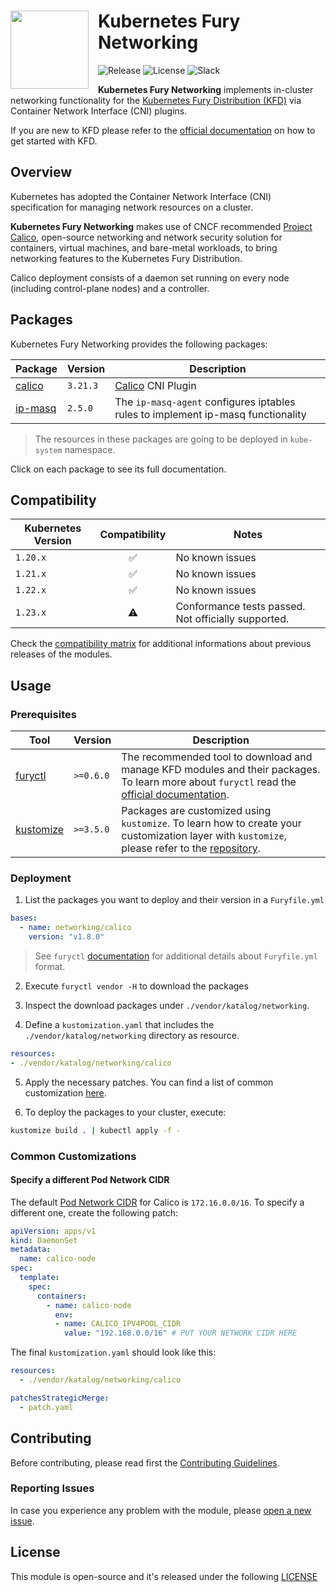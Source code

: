 <h1>
    <img src="https://github.com/sighupio/fury-distribution/blob/master/docs/assets/fury-epta-white.png?raw=true" align="left" width="125" style="margin-right: 15px"/> 
    Kubernetes Fury Networking
</h1>

![Release](https://img.shields.io/github/v/release/sighupio/fury-kubernetes-networking?label=Latest%20Release)
![License](https://img.shields.io/github/license/sighupio/fury-kubernetes-networking?label=License)
![Slack](https://img.shields.io/badge/slack-@kubernetes/fury-yellow.svg?logo=slack&label=Slack)

**Kubernetes Fury Networking** implements in-cluster networking functionality for the [Kubernetes Fury Distribution (KFD)][kfd-repo] via Container Network Interface (CNI) plugins.

If you are new to KFD please refer to the [official documentation][kfd-docs] on how to get started with KFD.

## Overview

Kubernetes has adopted the Container Network Interface (CNI) specification for managing network resources on a cluster.

**Kubernetes Fury Networking**  makes use of CNCF recommended [Project Calico](https://www.projectcalico.org/), open-source networking and network security solution for containers, virtual machines, and bare-metal workloads, to bring networking features to the Kubernetes Fury Distribution.

Calico deployment consists of a daemon set running on every node (including control-plane nodes) and a controller.

## Packages

Kubernetes Fury Networking provides the following packages:

|          Package           | Version  |                                   Description                                    |
| -------------------------- | -------- | -------------------------------------------------------------------------------- |
| [calico](katalog/calico)   | `3.21.3` | [Calico][calico-page] CNI Plugin                                                 |
| [ip-masq](katalog/ip-masq) | `2.5.0`  | The `ip-masq-agent` configures iptables rules to implement ip-masq functionality |

> The resources in these packages are going to be deployed in `kube-system` namespace.

Click on each package to see its full documentation.

## Compatibility

| Kubernetes Version |   Compatibility    |                        Notes                        |
| ------------------ | :----------------: | --------------------------------------------------- |
| `1.20.x`           | :white_check_mark: | No known issues                                     |
| `1.21.x`           | :white_check_mark: | No known issues                                     |
| `1.22.x`           | :white_check_mark: | No known issues                                     |
| `1.23.x`           |     :warning:      | Conformance tests passed. Not officially supported. |

Check the [compatibility matrix][compatibility-matrix] for additional informations about previous releases of the modules.

## Usage

### Prerequisites

|            Tool             |  Version  |                                                                          Description                                                                           |
| --------------------------- | --------- | -------------------------------------------------------------------------------------------------------------------------------------------------------------- |
| [furyctl][furyctl-repo]     | `>=0.6.0` | The recommended tool to download and manage KFD modules and their packages. To learn more about `furyctl` read the [official documentation][furyctl-repo]. |
| [kustomize][kustomize-repo] | `>=3.5.0` | Packages are customized using `kustomize`. To learn how to create your customization layer with `kustomize`, please refer to the [repository][kustomize-repo]. |

### Deployment

1. List the packages you want to deploy and their version in a `Furyfile.yml`

```yaml
bases:
  - name: networking/calico
    version: "v1.8.0"
```

> See `furyctl` [documentation][furyctl-repo] for additional details about `Furyfile.yml` format.

2. Execute `furyctl vendor -H` to download the packages

3. Inspect the download packages under `./vendor/katalog/networking`.

4. Define a `kustomization.yaml` that includes the `./vendor/katalog/networking` directory as resource.

```yaml
resources:
- ./vendor/katalog/networking/calico
```

5. Apply the necessary patches. You can find a list of common customization [here](#common-customizations).

6. To deploy the packages to your cluster, execute:

```bash
kustomize build . | kubectl apply -f -
```

### Common Customizations

#### Specify a different Pod Network CIDR

The default [Pod Network CIDR][pod-network-cidr-reference] for Calico is `172.16.0.0/16`.
To specify a different one, create the following patch:

```yaml
apiVersion: apps/v1
kind: DaemonSet
metadata:
  name: calico-node
spec:
  template:
    spec:
      containers:
        - name: calico-node
          env:
          - name: CALICO_IPV4POOL_CIDR
            value: "192.168.0.0/16" # PUT YOUR NETWORK CIDR HERE
```

The final `kustomization.yaml` should look like this:

```yaml
resources:
  - ./vendor/katalog/networking/calico

patchesStrategicMerge:
  - patch.yaml
```

## Contributing

Before contributing, please read first the [Contributing Guidelines](docs/CONTRIBUTING.md).

### Reporting Issues

In case you experience any problem with the module, please [open a new issue](https://github.com/sighupio/fury-kubernetes-networking/issues/new/choose).

## License

This module is open-source and it's released under the following [LICENSE](LICENSE)

<!-- Links -->
[calico-page]: https://github.com/projectcalico/calico
[sighup-page]: https://sighup.io
[kfd-repo]: https://github.com/sighupio/fury-distribution
[furyctl-repo]: https://github.com/sighupio/furyctl
[kustomize-repo]: https://github.com/kubernetes-sigs/kustomize
[kfd-docs]: https://docs.kubernetesfury.com/docs/distribution/
[compatibility-matrix]: docs/COMPATIBILITY_MATRIX.md

[pod-network-cidr-reference]: https://kubernetes.io/docs/setup/production-environment/tools/kubeadm/create-cluster-kubeadm/#initializing-your-control-plane-node
